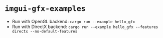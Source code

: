 # `imgui-gfx-examples`

- Run with OpenGL backend: `cargo run --example hello_gfx`
- Run with DirectX backend: `cargo run --example hello_gfx --features directx --no-default-features`
